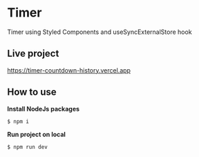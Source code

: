 # Timer
Timer using Styled Components and useSyncExternalStore hook

## Live project
https://timer-countdown-history.vercel.app

## How to use
**Install NodeJs packages**

    $ npm i

**Run project on local**

    $ npm run dev



